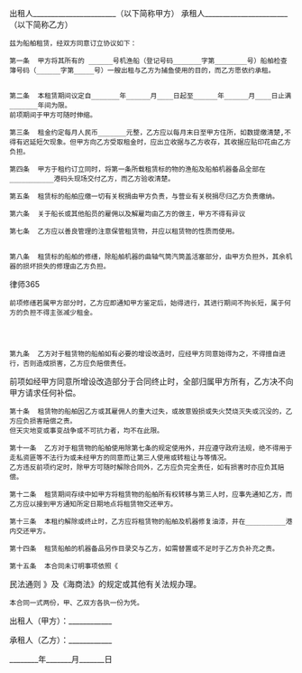 
  出租人_______________________（以下简称甲方）
    承租人_______________________（以下简称乙方）


    兹为船舶租赁，经双方同意订立协议如下：
 
    第一条  甲方将其所有的 ______号机渔船（登记号码_______字第________号）船舶检查簿号码（______字第_____号）一艘出租与乙方为捕鱼使用的目的，而乙方愿依约承租。 


    第二条  本租赁期间议定自_______年______月____日起至______年______月____日止满_______年间为限。 
    前项期间于甲方可随时伸缩。
 
    第三条  租金约定每月人民币_______元整，乙方应以每月末日至甲方住所，如数提缴清楚,不得有迟延短欠现象。但甲方向乙方受取租金时，应出立收据与乙方收存，其收据应贴印花由乙方负担。
 
    第四条  甲方于租约订立同时，将第一条所载租赁标的物的渔船及船舶机器备品全部在___________港码头现场交付乙方，而乙方验收清楚。
 
    第五条  租赁标的船舶应缴一切有关税捐由甲方负责，与营业有关税捐尽归乙方负责缴纳。
 
    第六条  关于船长或其他船员的雇佣以及解雇均由乙方的做主，甲方不得有异议
 
    第七条  乙方应以善良管理的注意保管租赁物，并应以租赁物的性质而使用。 


    第八条  租赁标的船舶的修缮，除船舶机器的曲轴气筒汽筒盖活塞部分，由甲方负担外，其余机器的损坏损失的修理由乙方负担。 




 
律师365






    前项修缮若属甲方部分时，乙方应即通知甲方鉴定后，始得进行，其进行期间不拘长短，属于何方的负担不得主张减少租金。




    第九条  乙方对于租赁物的船舶如有必要的增设改造时，应经甲方同意始得为之，不得擅自进行，否则造成损害，乙方应负赔偿责任。
  前项如经甲方同意所增设改造部分于合同终止时，全部归属甲方所有，乙方决不向甲方请求任何补偿。
    
    第十条  租赁物的船舶因乙方或其雇佣人的重大过失，或故意毁损或失火焚烧灭失或沉没的，乙方应负损害赔偿之责。   
    但天灾地变或事变战争或不可抗力者，均不在此限。
   
    第十一条  乙方对于租赁物的船舶使用除第七条的规定使用外，并应遵守政府法规，绝不得用于走私资匪等不法行为或未经甲方的同意而让第三人使用或转租让与等情况。     
    乙方违反前项约定时，除甲方可随时解除合同外，乙方应负完全责任，如有损害时亦应负其赔偿。
     
    第十二条  租赁期间存续中如甲方将租赁物的船舶所有权转移与第三人时，应事先通知乙方，而乙方应以接到甲方通知所定日期地点将租赁物交还甲方。
     
    第十三条  本租约解除或终止时，乙方应将租赁物的船舶及机器修复油漆，并在__________港内交还甲方。
     
    第十四条  租赁船舶的机器备品另作目录交与乙方，如需替置或不足时于乙方负补充之责。
     
    第十五条  本合同未订明事项依照《
民法通则
》及《海商法》的规定或其他有关法规办理。
    
    本合同一式两份，甲、乙双方各执一份为凭。 



 
    
 
出租人（甲方）：____________
 
承租人（乙方）：____________
 
________年_______月_______日
 

 
 

 
 
 
  
 
  
 
   


   
 

   


   


   
 
 
  
 
 
 

